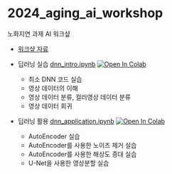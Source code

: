 # 2024_aging_ai_workshop
노화지연 과제 AI 워크샾

- [워크샾 자료](AI워크샾.pptx)

- 딥러닝 실습 [dnn_intro.ipynb](dnn_intro.ipynb) [![Open In Colab](https://colab.research.google.com/assets/colab-badge.svg)](https://colab.research.google.com/github/RowanCompany/2024_aging_ai_workshop/blob/main/dnn_intro.ipynb)
    - 최소 DNN 코드 실습
    - 영상 데이터의 이해
    - 영상 데이터 분류, 컬러영상 데이터 분류
    - 영상 데이터 회귀
- 딥러닝 활용 [dnn_application.ipynb](dnn_application.ipynb) [![Open In Colab](https://colab.research.google.com/assets/colab-badge.svg)](https://colab.research.google.com/github/RowanCompany/2024_aging_ai_workshop/blob/main/dnn_application.ipynb)
    - AutoEncoder 실습
    - AutoEncoder를 사용한 노이즈 제거 실습
    - AutoEncoder를 사용한 해상도 증대 실습
    - U-Net을 사용한 영상분할 실습
    